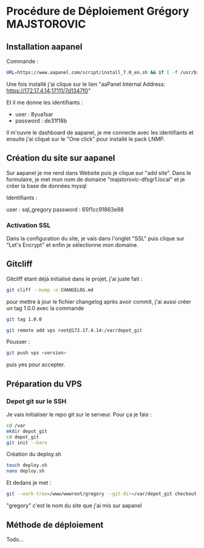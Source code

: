 # Procédure de Déploiement Grégory MAJSTOROVIC

## Installation aapanel

Commande :

```bash
URL=https://www.aapanel.com/script/install_7.0_en.sh && if [ -f /usr/bin/curl ];then curl -ksSO "$URL" ;else wget --no-check-certificate -O install_7.0_en.sh "$URL";fi;bash install_7.0_en.sh aapanel
```

Une fois installé j'ai clique sur le lien "aaPanel Internal Address: <https://172.17.4.14:17111/7d1347f0>"

Et il me donne les identifiants :

- user : 8yua1sar
- password : de31f18b

Il m'ouvre le dashboard de aapanel, je me connecte avec les identifiants et ensuite j'ai cliqué sur le "One click" pour installé le pack LNMP.

## Création du site sur aapanel

Sur aapanel je me rend dans Website puis je clique sur "add site".
Dans le formulaire, je met mon nom de domaine "majstorovic-dfsgr1.local" et je créer la base de données mysql

Identifiants :

user : sql_gregory
password : 65f1cc91863e88

### Activation SSL

Dans la configuration du site, je vais dans l'onglet "SSL" puis clique sur "Let's Encrypt" et enfin je sélectionne mon domaine.

## Gitcliff

Gitcliff étant déjà initialisé dans le projet, j'ai juste fait :

```bash
git cliff --bump -o CHANGELOG.md
```

pour mettre à jour le fichier changelog après avoir commit, j'ai aussi créer un tag 1.0.0 avec la commande

```bash
git tag 1.0.0
```

```bash
git remote add vps root@172.17.4.14:/var/depot_git
```

Pousser :

```bash
git push vps <version>
```

puis yes pour accepter.

## Préparation du VPS

### Depot git sur le SSH

Je vais initialiser le repo git sur le serveur.
Pour ça je fais :

```bash
cd /var
mkdir depot_git
cd depot_git
git init --bare
```

Création du deploy.sh

```bash
touch deploy.sh
nano deploy.sh
```

Et dedans je met :

```sh
git --work-tree=/www/wwwroot/gregory --git-dir=/var/depot_git checkout -f $1
```

"gregory" c'est le nom du site que j'ai mis sur aapanel

## Méthode de déploiement

Todo...
